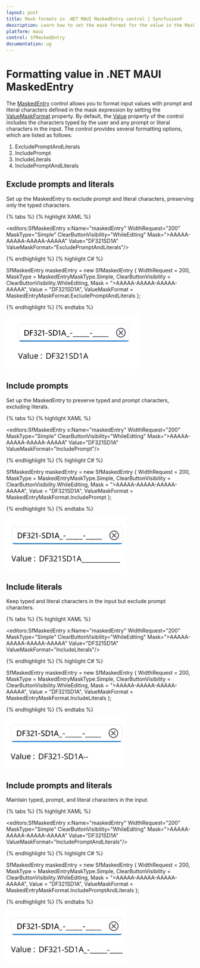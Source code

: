 ```yaml
---
layout: post
title: Mask formats in .NET MAUI MaskedEntry control | Syncfusion®
description: Learn how to set the mask format for the value in the MaskedEntry (SfMaskedEntry) control with prompts and literals.
platform: maui
control: SfMaskedEntry
documentation: ug
---
```


# Formatting value in .NET MAUI MaskedEntry

The [MaskedEntry](https://help.syncfusion.com/cr/maui/Syncfusion.Maui.Inputs.SfMaskedEntry.html) control allows you to format input values with prompt and literal characters defined in the mask expression by setting the [ValueMaskFormat](https://help.syncfusion.com/cr/maui/Syncfusion.Maui.Inputs.MaskedEntryMaskFormat.html) property. By default, the [Value](https://help.syncfusion.com/cr/maui/Syncfusion.Maui.Inputs.SfMaskedEntry.html#Syncfusion_Maui_Inputs_SfMaskedEntry_Value) property of the control includes the characters typed by the user and any prompt or literal characters in the input. The control provides several formatting options, which are listed as follows.

1. ExcludePromptAndLiterals
2. IncludePrompt
3. IncludeLiterals
4. IncludePromptAndLiterals

## Exclude prompts and literals

Set up the MaskedEntry to exclude prompt and literal characters, preserving only the typed characters.

{% tabs %}
{% highlight XAML %}

<editors:SfMaskedEntry x:Name="maskedEntry" WidthRequest="200"
                            MaskType="Simple"
                            ClearButtonVisibility="WhileEditing"
                            Mask=">AAAAA-AAAAA-AAAAA-AAAAA"
                            Value="DF321SD1A"
                            ValueMaskFormat="ExcludePromptAndLiterals"/>

{% endhighlight %}
{% highlight C# %}

SfMaskedEntry maskedEntry = new SfMaskedEntry
{
    WidthRequest = 200,
    MaskType = MaskedEntryMaskType.Simple,
    ClearButtonVisibility = ClearButtonVisibility.WhileEditing,
    Mask = ">AAAAA-AAAAA-AAAAA-AAAAA",
    Value = "DF321SD1A",
    ValueMaskFormat = MaskedEntryMaskFormat.ExcludePromptAndLiterals
};

{% endhighlight %}
{% endtabs %}

![MAUI MaskedEntry excludes prompts and literals](MaskedEntry_Images/maui_masked_entry_exclude_prompts_and_literals.png)

## Include prompts

Set up the MaskedEntry to preserve typed and prompt characters, excluding literals.

{% tabs %}
{% highlight XAML %}

<editors:SfMaskedEntry x:Name="maskedEntry" WidthRequest="200"
                            MaskType="Simple"
                            ClearButtonVisibility="WhileEditing"
                            Mask=">AAAAA-AAAAA-AAAAA-AAAAA"
                            Value="DF321SD1A"
                            ValueMaskFormat="IncludePrompt"/>

{% endhighlight %}
{% highlight C# %}

SfMaskedEntry maskedEntry = new SfMaskedEntry
{
    WidthRequest = 200,
    MaskType = MaskedEntryMaskType.Simple,
    ClearButtonVisibility = ClearButtonVisibility.WhileEditing,
    Mask = ">AAAAA-AAAAA-AAAAA-AAAAA",
    Value = "DF321SD1A",
    ValueMaskFormat = MaskedEntryMaskFormat.IncludePrompt
};

{% endhighlight %}
{% endtabs %}

![MAUI MaskedEntry includes prompts](MaskedEntry_Images/maui_masked_entry_include_prompts.png)

## Include literals

Keep typed and literal characters in the input but exclude prompt characters.

{% tabs %}
{% highlight XAML %}

<editors:SfMaskedEntry x:Name="maskedEntry" WidthRequest="200"
                            MaskType="Simple"
                            ClearButtonVisibility="WhileEditing"
                            Mask=">AAAAA-AAAAA-AAAAA-AAAAA"
                            Value="DF321SD1A"
                            ValueMaskFormat="IncludeLiterals"/>

{% endhighlight %}
{% highlight C# %}

SfMaskedEntry maskedEntry = new SfMaskedEntry
{
    WidthRequest = 200,
    MaskType = MaskedEntryMaskType.Simple,
    ClearButtonVisibility = ClearButtonVisibility.WhileEditing,
    Mask = ">AAAAA-AAAAA-AAAAA-AAAAA",
    Value = "DF321SD1A",
    ValueMaskFormat = MaskedEntryMaskFormat.IncludeLiterals
};

{% endhighlight %}
{% endtabs %}

![MAUI MaskedEntry includes literals](MaskedEntry_Images/maui_masked_entry_include_literals.png)

## Include prompts and literals

Maintain typed, prompt, and literal characters in the input.

{% tabs %}
{% highlight XAML %}

<editors:SfMaskedEntry x:Name="maskedEntry" WidthRequest="200"
                            MaskType="Simple"
                            ClearButtonVisibility="WhileEditing"
                            Mask=">AAAAA-AAAAA-AAAAA-AAAAA"
                            Value="DF321SD1A"
                            ValueMaskFormat="IncludePromptAndLiterals"/>

{% endhighlight %}
{% highlight C# %}

SfMaskedEntry maskedEntry = new SfMaskedEntry
{
    WidthRequest = 200,
    MaskType = MaskedEntryMaskType.Simple,
    ClearButtonVisibility = ClearButtonVisibility.WhileEditing,
    Mask = ">AAAAA-AAAAA-AAAAA-AAAAA",
    Value = "DF321SD1A",
    ValueMaskFormat = MaskedEntryMaskFormat.IncludePromptAndLiterals
};
       
{% endhighlight %}
{% endtabs %}

![MAUI MaskedEntry includes prompts and literals](MaskedEntry_Images/maui_masked_entry_include_prompts-and_literals.png)